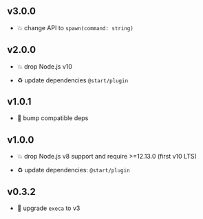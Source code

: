 ## v3.0.0

* 💥 change API to `spawn(command: string)`

## v2.0.0

* 💥 drop Node.js v10

* ♻️ update dependencies `@start/plugin`

## v1.0.1

* 🐞 bump compatible deps

## v1.0.0

* 💥 drop Node.js v8 support and require >=12.13.0 (first v10 LTS)

* ♻️ update dependencies: `@start/plugin`

## v0.3.2

* 🐞 upgrade `execa` to v3
